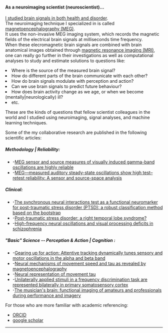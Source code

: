 #### As a neuroimaging scientist (neuroscientist)...
[I studied brain signals in both health and disorder](https://github.com/hengrumay/brain_dances).   
The neuroimaging technique I specialized in is called [magnetoencephalography (MEG)](http://megcommunity.org/what-is-meg).    
It uses the non-invasive MEG imaging system, which records the magnetic fields of the electrical brain signals at milliseconds time frequency.   
When these elecromagnetic brain signals are combined with brain anatomical images obtained through 
[magnetic resonance imaging (MRI)](https://en.wikipedia.org/wiki/Magnetic_resonance_imaging), 
one can really go further in their investigations as well as computational analyses to study and estimate solutions to questions 
like: 
<li> Where is the source of the measured brain signal? </li>
<li> How do different parts of the brain communicate with each other?</li>
<li> How do brain signals modulate with perception and action?</li> 
<li> Can we use brain signals to predict future behaviour?</li> 
<li> How does brain activity change as we age, or when we become (mentally|neurologically) ill? </li>
<li> etc. </li>

These are the kinds of questions that fellow scientist colleagues in the world and I studied using neuroimaging, signal analyses, and machine learning techniques.  

Some of the my collaborative research are published in the following scientific articles:   

##### Methodology | Reliability: 
- -[MEG sensor and source measures of visually induced gamma-band oscillations are highly reliable](https://doi.org/10.1016/j.neuroimage.2016.05.006)
- -[MEG—measured auditory steady-state oscillations show high test–retest reliability: A sensor and source-space analysis](https://doi.org/10.1016/j.neuroimage.2015.07.055)    

##### Clinical:   
- -[The synchronous neural interactions test as a functional neuromarker for post-traumatic stress disorder (PTSD): a robust classification method based on the bootstrap](http://iopscience.iop.org/article/10.1088/1741-2560/7/1/016011)
- -[Post-traumatic stress disorder: a right temporal lobe syndrome?](http://iopscience.iop.org/article/10.1088/1741-2560/7/6/066005)
- -[High-frequency neural oscillations and visual processing deficits in schizophrenia](https://www.frontiersin.org/articles/10.3389/fpsyg.2013.00621/full)
  
##### "Basic" Science -- Perception & Action | Cognition :   
- -[Gearing up for action: Attentive tracking dynamically tunes sensory and motor oscillations in the alpha and beta band](https://doi.org/10.1016/j.neuroimage.2013.04.120) 
- -[Neural mechanisms of movement speed and tau as revealed by magnetoencephalography](https://dx.doi.org/10.1007/s00221-009-1822-5)
- -[Neural representation of movement tau](https://www.era.lib.ed.ac.uk/handle/1842/2675)
- -[Unilaterally applied stimuli in a frequency discrimination task are represented bilaterally in primary somatosensory cortex](https://www.scopus.com/record/display.uri?eid=2-s2.0-29144504105&origin=inward&txGid=c8973b6fd64ec1ef8fa14ca4302e915c)
- -[The musician's brain: functional imaging of amateurs and professionals during performance and imagery](https://doi.org/10.1016/j.neuroimage.2003.07.018)     


For those who are more familiar with academic referencing:        
- [ORCID](http://orcid.org/0000-0003-2109-0781)     
- [google scholar](https://scholar.google.com/citations?user=dYvmLyMAAAAJ&hl=en)  

-----

